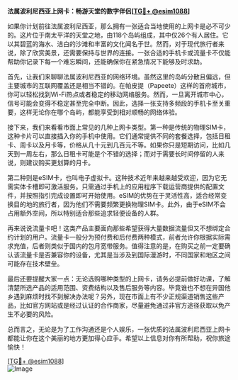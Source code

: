 **法属波利尼西亚上网卡：畅游天堂的数字伴侣[[TG💪+ @esim1088](https://t.me/s/esim1088)]**

如果你计划前往法属波利尼西亚，那么拥有一张适合当地使用的上网卡是必不可少的。这片位于南太平洋的天堂之地，由118个岛屿组成，其中仅26个有人居住。它以其碧蓝的海水、洁白的沙滩和丰富的文化闻名于世。然而，对于现代旅行者来说，除了欣赏美景，还需要保持与世界的连接。一张合适的手机卡或流量卡不仅能帮助你记录下每一个难忘瞬间，还能确保你在紧急情况下能够及时求助。

首先，让我们来聊聊法属波利尼西亚的网络环境。虽然这里的岛屿分散且偏远，但主要城市的互联网覆盖还是相当不错的。在帕皮提（Papeete）这样的首府城市，你可以轻松找到Wi-Fi热点或者稳定的移动网络服务。然而，一旦离开城市中心，信号可能会变得不稳定甚至完全中断。因此，选择一张支持多频段的手机卡至关重要，这样无论你在哪个岛屿，都能享受到相对顺畅的网络体验。

接下来，我们来看看市面上常见的几种上网卡类型。第一种是传统的物理SIM卡，这种卡片可以直接插入你的手机中使用。它们通常提供不同的套餐选择，包括日租卡、周卡以及月卡等，价格从几十元到几百元不等。如果你只是短期访问，比如几天到一周左右，那么日租卡可能是个不错的选择；而对于需要长时间停留的人来说，则建议购买更划算的月卡。

第二种则是eSIM卡，也叫电子虚拟卡。这种技术近年来越来越受欢迎，因为它无需实体卡槽即可激活服务。只需通过手机上的应用程序下载运营商提供的配置文件，并按照指引完成设置即可开始使用。eSIM的优势在于灵活性高，适合经常变换目的地的旅行者，因为他们不需要频繁更换物理SIM卡。此外，由于eSIM不会占用额外空间，所以特别适合那些追求轻便设备的人群。

再来说说流量卡吧！这类产品主要面向那些希望获得大量数据流量但又不想绑定合约计划的用户。流量卡一般分为预付费和后付费两种模式，前者允许你根据实际需求充值，后者则类似于国内的包月宽带服务。值得注意的是，在购买之前一定要确认该流量卡是否兼容你的设备，尤其是当涉及到国际漫游时，不同国家和地区之间可能存在技术壁垒。

最后还要提醒大家一点：无论选购哪种类型的上网卡，请务必提前做好功课，了解清楚所选产品的适用范围、资费结构以及售后服务等内容。毕竟谁也不想在异国他乡遇到麻烦时找不到解决办法呢？另外，现在市面上有不少正规渠道销售这些产品，比如官方网站或是经过认证的合作商家，尽量避免通过非官方途径获取以免产生不必要的风险。

总而言之，无论是为了工作沟通还是个人娱乐，一张优质的法属波利尼西亚上网卡都能让你在这个美丽的地方更加得心应手。希望以上信息对你有所帮助，祝你旅途愉快！

[[TG💪+ @esim1088](https://t.me/s/esim1088)]  
![Image](https://i.postimg.cc/4NQfJmqS/Snipaste-2025-05-13-00-14-12.png)